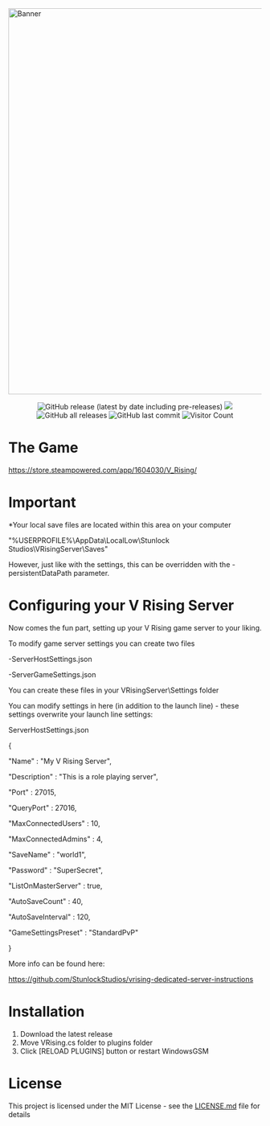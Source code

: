 <img src="https://socialify.git.ci/dkdue/WindowsGSM.VRising/image?description=1&font=Inter&forks=1&issues=1&language=1&owner=1&pattern=Floating%20Cogs&pulls=1&stargazers=1&theme=Light" alt="Banner" width="768"/>

<p align="Center">
  <img alt="GitHub release (latest by date including pre-releases)" src="https://img.shields.io/github/v/release/dkdue/SteamCMD-Dedicated-Server?color=seagreen&include_prereleases">
  <img src="https://img.shields.io/badge/status-Beta-blue" />
  <img alt="GitHub all releases" src="https://img.shields.io/github/downloads/dkdue/WindowsGSM.VRising/total?color=orange&label=downloads">
  <img alt="GitHub last commit" src="https://img.shields.io/github/last-commit/dkdue/WindowsGSM.VRising?color=crimson">
  <img alt="Visitor Count" src="https://visitor-badge.glitch.me/badge?page_id=dkdue.WindowsGSM.VRising">
</p>



# The Game
https://store.steampowered.com/app/1604030/V_Rising/

# Important
*Your local save files are located within this area on your computer 

"%USERPROFILE%\AppData\LocalLow\Stunlock Studios\VRisingServer\Saves"

 However, just like with the settings, this can be overridden with the -persistentDataPath parameter.

# Configuring your V Rising Server
Now comes the fun part, setting up your V Rising game server to your liking.

To modify game server settings you can create two files

-ServerHostSettings.json

-ServerGameSettings.json

You can create these files in your VRisingServer\Settings folder

You can modify settings in here (in addition to the launch line) - these settings overwrite your launch line settings:

ServerHostSettings.json

{

"Name" : "My V Rising Server",

"Description" : "This is a role playing server",

"Port" : 27015,

"QueryPort" : 27016,

"MaxConnectedUsers" : 10,

"MaxConnectedAdmins" : 4,

"SaveName" : "world1",

"Password" : "SuperSecret",

"ListOnMasterServer" : true,

"AutoSaveCount" : 40,

"AutoSaveInterval" : 120,

"GameSettingsPreset" : "StandardPvP"

}

More info can be found here:

https://github.com/StunlockStudios/vrising-dedicated-server-instructions

# Installation
  1. Download the latest release
  2. Move VRising.cs folder to plugins folder
  3. Click [RELOAD PLUGINS] button or restart WindowsGSM

# License
This project is licensed under the MIT License - see the <a href="https://github.com/dkdue/WindowsGSM.VRising/blob/main/LICENSE">LICENSE.md</a> file for details
